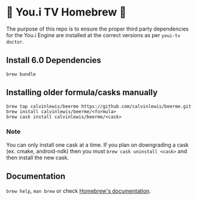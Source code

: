 # 🍺 You.i TV Homebrew 🍺
The purpose of this repo is to ensure the proper third party dependencies for the You.i Engine are installed at the correct versions as per `youi-tv doctor`.

## Install 6.0 Dependencies
`brew bundle`

## Installing older formula/casks manually
```
brew tap calvinlewis/beerme https://github.com/calvinlewis/beerme.git
brew install calvinlewis/beerme/<formula>
brew cask install calvinlewis/beerme/<cask>
```

### Note
You can only install one cask at a time. If you plan on downgrading a cask (ex. cmake, android-ndk) then you must `brew cask uninstall <cask>` and then install the new cask.

## Documentation
`brew help`, `man brew` or check [Homebrew's documentation](https://docs.brew.sh).

